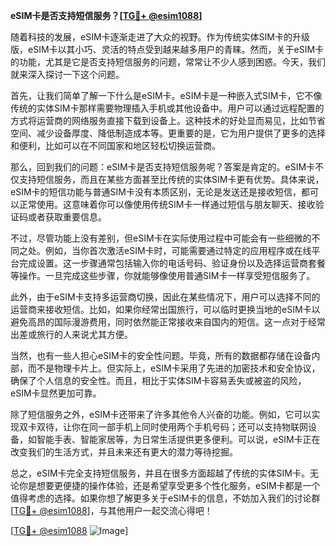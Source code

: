 **eSIM卡是否支持短信服务？[[TG💪+ @esim1088](https://t.me/s/esim1088)]**

随着科技的发展，eSIM卡逐渐走进了大众的视野。作为传统实体SIM卡的升级版，eSIM卡以其小巧、灵活的特点受到越来越多用户的青睐。然而，关于eSIM卡的功能，尤其是它是否支持短信服务的问题，常常让不少人感到困惑。今天，我们就来深入探讨一下这个问题。

首先，让我们简单了解一下什么是eSIM卡。eSIM卡是一种嵌入式SIM卡，它不像传统的实体SIM卡那样需要物理插入手机或其他设备中。用户可以通过远程配置的方式将运营商的网络服务直接下载到设备上。这种技术的好处显而易见，比如节省空间、减少设备厚度、降低制造成本等。更重要的是，它为用户提供了更多的选择和便利，比如可以在不同国家和地区轻松切换运营商。

那么，回到我们的问题：eSIM卡是否支持短信服务呢？答案是肯定的。eSIM卡不仅支持短信服务，而且在某些方面甚至比传统的实体SIM卡更有优势。具体来说，eSIM卡的短信功能与普通SIM卡没有本质区别，无论是发送还是接收短信，都可以正常使用。这意味着你可以像使用传统SIM卡一样通过短信与朋友聊天、接收验证码或者获取重要信息。

不过，尽管功能上没有差别，但eSIM卡在实际使用过程中可能会有一些细微的不同之处。例如，当你首次激活eSIM卡时，可能需要通过特定的应用程序或在线平台完成设置。这一步骤通常包括输入你的电话号码、验证身份以及选择运营商套餐等操作。一旦完成这些步骤，你就能够像使用普通SIM卡一样享受短信服务了。

此外，由于eSIM卡支持多运营商切换，因此在某些情况下，用户可以选择不同的运营商来接收短信。比如，如果你经常出国旅行，可以临时更换当地的eSIM卡以避免高昂的国际漫游费用，同时依然能正常接收来自国内的短信。这一点对于经常出差或旅行的人来说尤其方便。

当然，也有一些人担心eSIM卡的安全性问题。毕竟，所有的数据都存储在设备内部，而不是物理卡片上。但实际上，eSIM卡采用了先进的加密技术和安全协议，确保了个人信息的安全性。而且，相比于实体SIM卡容易丢失或被盗的风险，eSIM卡显然更加可靠。

除了短信服务之外，eSIM卡还带来了许多其他令人兴奋的功能。例如，它可以实现双卡双待，让你在同一部手机上同时使用两个手机号码；还可以支持物联网设备，如智能手表、智能家居等，为日常生活提供更多便利。可以说，eSIM卡正在改变我们的生活方式，并且未来还有更大的潜力等待挖掘。

总之，eSIM卡完全支持短信服务，并且在很多方面超越了传统的实体SIM卡。无论你是想要更便捷的操作体验，还是希望享受更多个性化服务，eSIM卡都是一个值得考虑的选择。如果你想了解更多关于eSIM卡的信息，不妨加入我们的讨论群[[TG💪+ @esim1088](https://t.me/s/esim1088)]，与其他用户一起交流心得吧！

[[TG💪+ @esim1088](https://t.me/s/esim1088) ![Image](https://i.postimg.cc/4NQfJmqS/Snipaste-2025-05-13-00-14-12.png)]